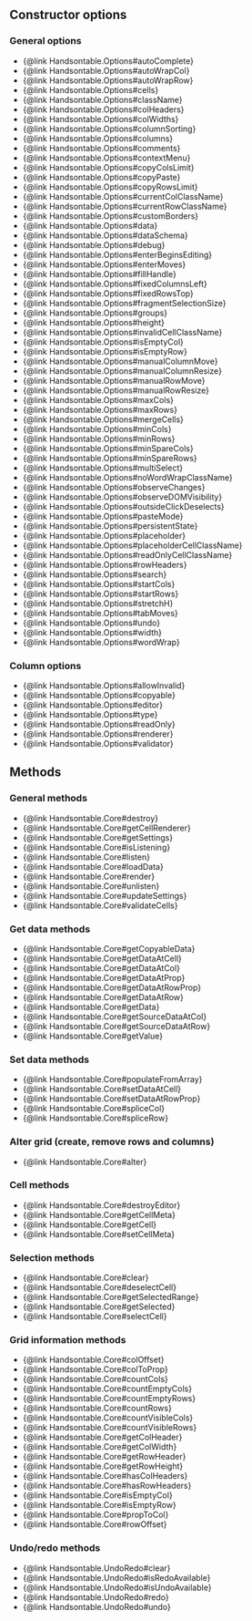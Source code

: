 
## Constructor options

### General options

- {@link Handsontable.Options#autoComplete} 
- {@link Handsontable.Options#autoWrapCol} 
- {@link Handsontable.Options#autoWrapRow} 
- {@link Handsontable.Options#cells} 
- {@link Handsontable.Options#className} 
- {@link Handsontable.Options#colHeaders} 
- {@link Handsontable.Options#colWidths} 
- {@link Handsontable.Options#columnSorting} 
- {@link Handsontable.Options#columns} 
- {@link Handsontable.Options#comments} 
- {@link Handsontable.Options#contextMenu} 
- {@link Handsontable.Options#copyColsLimit} 
- {@link Handsontable.Options#copyPaste} 
- {@link Handsontable.Options#copyRowsLimit} 
- {@link Handsontable.Options#currentColClassName} 
- {@link Handsontable.Options#currentRowClassName} 
- {@link Handsontable.Options#customBorders} 
- {@link Handsontable.Options#data} 
- {@link Handsontable.Options#dataSchema} 
- {@link Handsontable.Options#debug} 
- {@link Handsontable.Options#enterBeginsEditing} 
- {@link Handsontable.Options#enterMoves} 
- {@link Handsontable.Options#fillHandle} 
- {@link Handsontable.Options#fixedColumnsLeft} 
- {@link Handsontable.Options#fixedRowsTop} 
- {@link Handsontable.Options#fragmentSelectionSize} 
- {@link Handsontable.Options#groups} 
- {@link Handsontable.Options#height} 
- {@link Handsontable.Options#invalidCellClassName} 
- {@link Handsontable.Options#isEmptyCol} 
- {@link Handsontable.Options#isEmptyRow} 
- {@link Handsontable.Options#manualColumnMove} 
- {@link Handsontable.Options#manualColumnResize} 
- {@link Handsontable.Options#manualRowMove} 
- {@link Handsontable.Options#manualRowResize} 
- {@link Handsontable.Options#maxCols} 
- {@link Handsontable.Options#maxRows} 
- {@link Handsontable.Options#mergeCells} 
- {@link Handsontable.Options#minCols} 
- {@link Handsontable.Options#minRows} 
- {@link Handsontable.Options#minSpareCols} 
- {@link Handsontable.Options#minSpareRows} 
- {@link Handsontable.Options#multiSelect} 
- {@link Handsontable.Options#noWordWrapClassName} 
- {@link Handsontable.Options#observeChanges} 
- {@link Handsontable.Options#observeDOMVisibility} 
- {@link Handsontable.Options#outsideClickDeselects} 
- {@link Handsontable.Options#pasteMode} 
- {@link Handsontable.Options#persistentState} 
- {@link Handsontable.Options#placeholder} 
- {@link Handsontable.Options#placeholderCellClassName} 
- {@link Handsontable.Options#readOnlyCellClassName} 
- {@link Handsontable.Options#rowHeaders} 
- {@link Handsontable.Options#search} 
- {@link Handsontable.Options#startCols} 
- {@link Handsontable.Options#startRows} 
- {@link Handsontable.Options#stretchH} 
- {@link Handsontable.Options#tabMoves} 
- {@link Handsontable.Options#undo} 
- {@link Handsontable.Options#width} 
- {@link Handsontable.Options#wordWrap} 

### Column options

- {@link Handsontable.Options#allowInvalid} 
- {@link Handsontable.Options#copyable} 
- {@link Handsontable.Options#editor} 
- {@link Handsontable.Options#type} 
- {@link Handsontable.Options#readOnly} 
- {@link Handsontable.Options#renderer} 
- {@link Handsontable.Options#validator} 

## Methods

### General methods

- {@link Handsontable.Core#destroy}
- {@link Handsontable.Core#getCellRenderer}
- {@link Handsontable.Core#getSettings}
- {@link Handsontable.Core#isListening}
- {@link Handsontable.Core#listen}
- {@link Handsontable.Core#loadData}
- {@link Handsontable.Core#render}
- {@link Handsontable.Core#unlisten}
- {@link Handsontable.Core#updateSettings}
- {@link Handsontable.Core#validateCells}

### Get data methods

- {@link Handsontable.Core#getCopyableData}
- {@link Handsontable.Core#getDataAtCell}
- {@link Handsontable.Core#getDataAtCol}
- {@link Handsontable.Core#getDataAtProp}
- {@link Handsontable.Core#getDataAtRowProp}
- {@link Handsontable.Core#getDataAtRow}
- {@link Handsontable.Core#getData}
- {@link Handsontable.Core#getSourceDataAtCol}
- {@link Handsontable.Core#getSourceDataAtRow}
- {@link Handsontable.Core#getValue}

### Set data methods

- {@link Handsontable.Core#populateFromArray}
- {@link Handsontable.Core#setDataAtCell}
- {@link Handsontable.Core#setDataAtRowProp}
- {@link Handsontable.Core#spliceCol}
- {@link Handsontable.Core#spliceRow}

### Alter grid (create, remove rows and columns)

- {@link Handsontable.Core#alter}

### Cell methods

- {@link Handsontable.Core#destroyEditor}
- {@link Handsontable.Core#getCellMeta}
- {@link Handsontable.Core#getCell}
- {@link Handsontable.Core#setCellMeta}

### Selection methods

- {@link Handsontable.Core#clear}
- {@link Handsontable.Core#deselectCell}
- {@link Handsontable.Core#getSelectedRange}
- {@link Handsontable.Core#getSelected}
- {@link Handsontable.Core#selectCell}

### Grid information methods

- {@link Handsontable.Core#colOffset}
- {@link Handsontable.Core#colToProp}
- {@link Handsontable.Core#countCols}
- {@link Handsontable.Core#countEmptyCols}
- {@link Handsontable.Core#countEmptyRows}
- {@link Handsontable.Core#countRows}
- {@link Handsontable.Core#countVisibleCols}
- {@link Handsontable.Core#countVisibleRows}
- {@link Handsontable.Core#getColHeader}
- {@link Handsontable.Core#getColWidth}
- {@link Handsontable.Core#getRowHeader}
- {@link Handsontable.Core#getRowHeight}
- {@link Handsontable.Core#hasColHeaders}
- {@link Handsontable.Core#hasRowHeaders}
- {@link Handsontable.Core#isEmptyCol}
- {@link Handsontable.Core#isEmptyRow}
- {@link Handsontable.Core#propToCol}
- {@link Handsontable.Core#rowOffset}

### Undo/redo methods

- {@link Handsontable.UndoRedo#clear}
- {@link Handsontable.UndoRedo#isRedoAvailable}
- {@link Handsontable.UndoRedo#isUndoAvailable}
- {@link Handsontable.UndoRedo#redo}
- {@link Handsontable.UndoRedo#undo}
